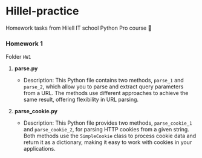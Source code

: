 # Hillel-practice
Homework tasks from Hilell IT school Python Pro course 🐍

### Homework 1
Folder `HW1`

1. **parse.py**
   - Description: This Python file contains two methods, `parse_1` and `parse_2`, which allow you to parse and extract query parameters from a URL. The methods use different approaches to achieve the same result, offering flexibility in URL parsing.

2. **parse_cookie.py**
   - Description: This Python file provides two methods, `parse_cookie_1` and `parse_cookie_2`, for parsing HTTP cookies from a given string. Both methods use the `SimpleCookie` class to process cookie data and return it as a dictionary, making it easy to work with cookies in your applications.


